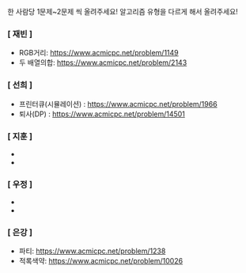 한 사람당 1문제~2문제 씩 올려주세요! 알고리즘 유형을 다르게 해서 올려주세요!

### [ 재빈 ]
- RGB거리: https://www.acmicpc.net/problem/1149
- 두 배열의합: https://www.acmicpc.net/problem/2143


### [ 선희 ]
- 프린터큐(시뮬레이션) : https://www.acmicpc.net/problem/1966
- 퇴사(DP) : https://www.acmicpc.net/problem/14501


### [ 지훈 ]
-
-

### [ 우정 ]
-
-

### [ 은강 ]
- 파티: https://www.acmicpc.net/problem/1238
- 적록색약: https://www.acmicpc.net/problem/10026
